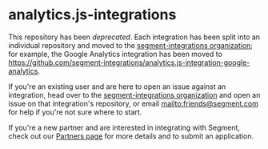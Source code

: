 # analytics.js-integrations

This repository has been *deprecated*. Each integration has been split into an individual repository and moved to the [segment-integrations organization][]; for example, the Google Analytics integration has been moved to <https://github.com/segment-integrations/analytics.js-integration-google-analytics>.

If you're an existing user and are here to open an issue against an integration, head over to the [segment-integrations organization][] and open an issue on that integration's repository, or email <mailto:friends@segment.com> for help if you're not sure where to start.

If you're a new partner and are interested in integrating with Segment, check out our [Partners page](https://segment.com/partners/) for more details and to submit an application.

[segment-integrations organization]: https://github.com/segment-integrations
